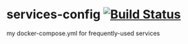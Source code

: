 # services-config [![Build Status](https://travis-ci.org/nzqpeace/services-config.svg?branch=master)](https://travis-ci.org/nzqpeace/services-config)
my docker-compose.yml for frequently-used services
